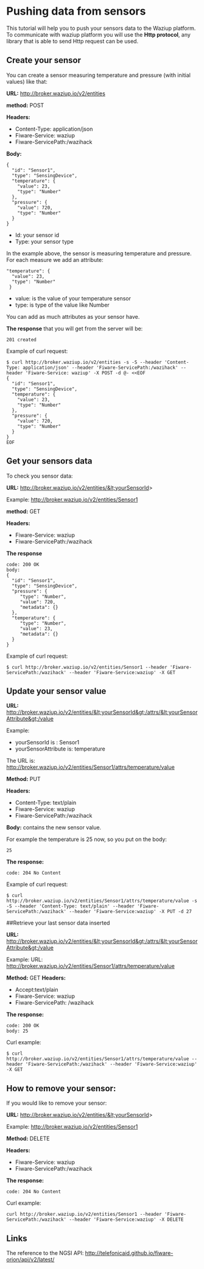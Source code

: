 
Pushing data from sensors
=========================

This tutorial will help you to push your sensors data to the Waziup platform.
To communicate with waziup platform you will use the **Http protocol**, any library that is able to send Http request can be used.

Create your sensor
------------------

You can create a sensor measuring temperature and pressure (with initial values) like that:

**URL:** http://broker.waziup.io/v2/entities 

**method:** POST

**Headers:** 

* Content-Type: application/json
* Fiware-Service: waziup
* Fiware-ServicePath:/wazihack

**Body:**
```
{
  "id": "Sensor1",
  "type": "SensingDevice",
  "temperature": {
    "value": 23,
    "type": "Number"
  },
  "pressure": {
    "value": 720,
    "type": "Number"
  }
}
```

* Id: your sensor id
* Type: your sensor type

In the example above, the sensor is measuring temperature and pressure.
For each measure we add an attribute:

```
"temperature": {
  "value": 23,
  "type": "Number"
 }
```

* value: is the value of your temperature sensor
* type: is type of the value like Number

You can add as much attributes as your sensor have.

**The response** that you will get from the server will be:

```
201 created
```

Example of curl request:

```
$ curl http://broker.waziup.io/v2/entities -s -S --header 'Content-Type: application/json' --header 'Fiware-ServicePath:/wazihack' --header 'Fiware-Service: waziup' -X POST -d @- <<EOF
{
  "id": "Sensor1",
  "type": "SensingDevice",
  "temperature": {
    "value": 23,
    "type": "Number"
  },
  "pressure": {
    "value": 720,
    "type": "Number"
  }
}
EOF
```


Get your sensors data
---------------------

To check you sensor data:

**URL:** http://broker.waziup.io/v2/entities/&lt;yourSensorId&gt;

Example:  http://broker.waziup.io/v2/entities/Sensor1 

**method:** GET

**Headers:** 

* Fiware-Service: waziup
* Fiware-ServicePath:/wazihack

**The response**
  
```  
code: 200 OK
body:
{
  "id": "Sensor1",
  "type": "SensingDevice",
  "pressure": {
     "type": "Number",
     "value": 720,
     "metadata": {}
  },
  "temperature": {
     "type": "Number",
     "value": 23,
     "metadata": {}
  }
}
```   
Example of curl request:
```
$ curl http://broker.waziup.io/v2/entities/Sensor1 --header 'Fiware-ServicePath:/wazihack' --header 'Fiware-Service:waziup' -X GET
```

 
Update your sensor value
------------------------

**URL:** http://broker.waziup.io/v2/entities/&lt;yourSensorId&gt;/attrs/&lt;yourSensorAttribute&gt;/value  

Example:

* yourSensorId is : Sensor1
* yourSensorAttribute is: temperature

The URL is:
http://broker.waziup.io/v2/entities/Sensor1/attrs/temperature/value

**Method:** PUT

**Headers:** 

* Content-Type: text/plain
* Fiware-Service: waziup
* Fiware-ServicePath:/wazihack

**Body:** contains the new sensor value.

For example the temperature is 25 now, so you put on the body:
```
25
```    

**The response:**
```  
code: 204 No Content
```

Example of curl request:
```
$ curl http://broker.waziup.io/v2/entities/Sensor1/attrs/temperature/value -s -S --header 'Content-Type: text/plain' --header 'Fiware-ServicePath:/wazihack' --header 'Fiware-Service:waziup' -X PUT -d 27
```

##Retrieve your last sensor data inserted

**URL:** http://broker.waziup.io/v2/entities/&lt;yourSensorId&gt;/attrs/&lt;yourSensorAttribute&gt;/value

Example:
URL: http://broker.waziup.io/v2/entities/Sensor1/attrs/temperature/value

**Method:** GET
**Headers:** 

* Accept:text/plain
* Fiware-Service: waziup
* Fiware-ServicePath: /wazihack

**The response:**
```
code: 200 OK
body: 25
```

Curl example:
```
$ curl http://broker.waziup.io/v2/entities/Sensor1/attrs/temperature/value --header 'Fiware-ServicePath:/wazihack' --header 'Fiware-Service:waziup' -X GET
```

## How to remove your sensor:

If you would like to remove your sensor:

**URL:** http://broker.waziup.io/v2/entities/&lt;yourSensorId&gt;

Example:  http://broker.waziup.io/v2/entities/Sensor1 

**Method:** DELETE

**Headers:**

* Fiware-Service: waziup
* Fiware-ServicePath:/wazihack

**The response:**
```
code: 204 No Content        
```

Curl example:
```
curl http://broker.waziup.io/v2/entities/Sensor1 --header 'Fiware-ServicePath:/wazihack' --header 'Fiware-Service:waziup' -X DELETE

```

Links
-----

The reference to the NGSI API:
http://telefonicaid.github.io/fiware-orion/api/v2/latest/ 
